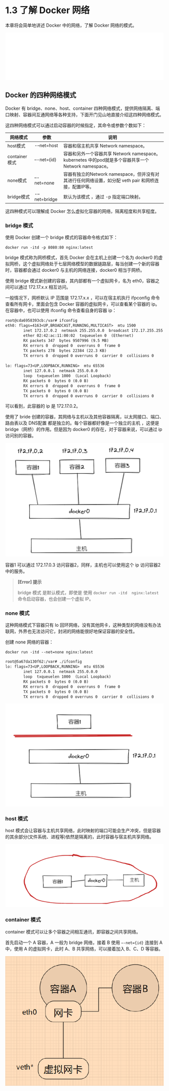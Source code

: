 # 1.3 了解 Docker 网络

本章将会简单地讲述 Docker 中的网络，了解 Docker 网络的模式。


<iframe id="spkj" src="//player.bilibili.com/player.html?aid=988684246&bvid=BV1E44y1U7ui&cid=919737526&page=1" width="100%" frameborder="no" scrolling="no" allowfullscreen="allowfullscreen"> <span data-mce-type="bookmark" style="display: inline-block; width: 0px; overflow: hidden; line-height: 0;" class="mce_SELRES_start"></span> </iframe> <script type="text/javascript"> document.getElementById("spkj").style.height=document.getElementById("spkj").scrollWidth*0.76+"px"; </script>

## Docker 的四种网络模式

Docker 有 bridge、none、host、container 四种网络模式，提供网络隔离、端口映射、容器间互通网络等各种支持，下面开门见山地直接介绍这四种网络模式。

这四种网络模式可以通过启动容器的时候指定，其命令或参数个数如下：

| 网络模式      | 参数         | 说明                                                         |
| ------------- | ------------ | ------------------------------------------------------------ |
| host模式      | -–net=host   | 容器和宿主机共享 Network namespace。                         |
| container模式 | –-net={id}   | 容器和另外一个容器共享 Network namespace。 kubernetes 中的pod就是多个容器共享一个 Network namespace。 |
| none模式      | –-net=none   | 容器有独立的Network namespace，但并没有对其进行任何网络设置，如分配 veth pair 和网桥连接，配置IP等。 |
| bridge模式    | -–net=bridge | 默认为该模式   ，通过 -p 指定端口映射。                      |



这四种模式可以理解成 Docker 怎么虚拟化容器的网络，隔离程度和共享程度。



### bridge 模式

使用 Docker 创建一个 bridge 模式的容器命令格式如下：

```shell
docker run -itd -p 8080:80 nginx:latest
```

bridge 模式称为网桥模式，首先 Docker 会在主机上创建一个名为 docker0 的虚拟网桥，这个虚拟网络处于七层网络模型的数据链路层，每当创建一个新的容器时，容器都会通过 docker0 与主机的网络连接，docker0 相当于网桥。



使用 bridge 模式新创建的容器，其内部都有一个虚拟网卡，名为 eth0，容器之间可以通过 172.17.x.x 相互访问。

一般情况下，网桥默认 IP 范围是 172.17.x.x ，可以在宿主机执行 ifpconfig 命令查看所有网卡，里面会包含 Docker  容器的虚拟网卡，可以查看某个容器的 ip。在容器中，也可以使用 ifconfig 命令查看自身的容器 ip：

```shell
root@cda6958393cb:/var# ifconfig 
eth0: flags=4163<UP,BROADCAST,RUNNING,MULTICAST>  mtu 1500
        inet 172.17.0.2  netmask 255.255.0.0  broadcast 172.17.255.255
        ether 02:42:ac:11:00:02  txqueuelen 0  (Ethernet)
        RX packets 347  bytes 9507996 (9.5 MB)
        RX errors 0  dropped 0  overruns 0  frame 0
        TX packets 278  bytes 22384 (22.3 KB)
        TX errors 0  dropped 0 overruns 0  carrier 0  collisions 0

lo: flags=73<UP,LOOPBACK,RUNNING>  mtu 65536
        inet 127.0.0.1  netmask 255.0.0.0
        loop  txqueuelen 1000  (Local Loopback)
        RX packets 0  bytes 0 (0.0 B)
        RX errors 0  dropped 0  overruns 0  frame 0
        TX packets 0  bytes 0 (0.0 B)
        TX errors 0  dropped 0 overruns 0  carrier 0  collisions 0
```



可以看到，此容器的 ip 是 172.17.0.2。



使用了 bride 创建的容器，其网络与主机以及其他容器隔离，以太网接口、端口、路由表以及 DNS配置 都是独立的。每个容器都好像是一个独立的主机 ，这便是 bridge（网桥）的作用。但是因为 docker0 的存在，对于容器来说，可以通过 ip 访问别的容器。



![docker_bridge](./images/docker_bridge.png)



容器1 可以通过 172.17.0.3 访问容器2，同样，主机也可以使用这个 ip 访问容器2 中的服务。



> **[Error] 提示**
>
> bridge 模式 是默认模式，即使是 使用 `docker run -itd  nginx:latest` 命令启动容器，也会创建一个虚拟 IP。



### none 模式

这种网络模式下容器只有 lo 回环网络，没有其他网卡，这种类型的网络没有办法联网，外界也无法访问它，封闭的网络能很好地保证容器的安全性。

创建 none 网络的容器：

```shell
docker run -itd --net=none nginx:latest
```

```
root@5a67da130f62:/var# ./ifconfig 
lo: flags=73<UP,LOOPBACK,RUNNING>  mtu 65536
        inet 127.0.0.1  netmask 255.0.0.0
        loop  txqueuelen 1000  (Local Loopback)
        RX packets 0  bytes 0 (0.0 B)
        RX errors 0  dropped 0  overruns 0  frame 0
        TX packets 0  bytes 0 (0.0 B)
        TX errors 0  dropped 0 overruns 0  carrier 0  collisions 0
```



![docker_none](./images/docker_none.png)



### host 模式

host 模式会让容器与主机共享网络，此时映射的端口可能会生产冲突，但是容器的其余部分(文件系统、进程等)依然是隔离的，此时容器与宿主机共享网络。

![docker_host](./images/docker_host.png)

### container 模式

container 模式可以让多个容器之间相互通讯，即容器之间共享网络。

首先启动一个 A 容器，A 一般为 bridge 网络，接着 B 使用 `–-net={id}` 连接到 A 中，使用 A 的虚拟网卡，此时 A、B 共享网络，可以接着加入 B、C、D 等容器。

![docker_network_container](./images/docker_network_container.jpg)





